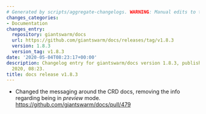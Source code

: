 ```yaml
---
# Generated by scripts/aggregate-changelogs. WARNING: Manual edits to this files will be overwritten.
changes_categories:
- Documentation
changes_entry:
  repository: giantswarm/docs
  url: https://github.com/giantswarm/docs/releases/tag/v1.8.3
  version: 1.8.3
  version_tag: v1.8.3
date: '2020-05-04T08:23:17+00:00'
description: Changelog entry for giantswarm/docs version 1.8.3, published on 04 May
  2020, 08:23.
title: docs release v1.8.3
---
```


- Changed the messaging around the CRD docs, removing the info regarding being in _preview_ mode. https://github.com/giantswarm/docs/pull/479
